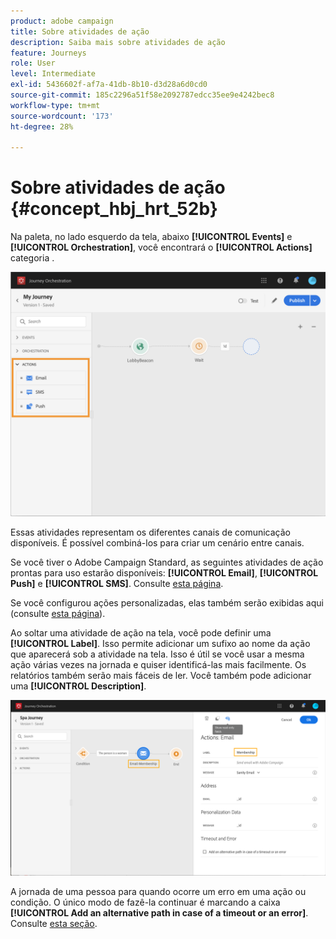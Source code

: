 ```yaml
---
product: adobe campaign
title: Sobre atividades de ação
description: Saiba mais sobre atividades de ação
feature: Journeys
role: User
level: Intermediate
exl-id: 5436602f-af7a-41db-8b10-d3d28a6d0cd0
source-git-commit: 185c2296a51f58e2092787edcc35ee9e4242bec8
workflow-type: tm+mt
source-wordcount: '173'
ht-degree: 28%

---
```


# Sobre atividades de ação {#concept_hbj_hrt_52b}

Na paleta, no lado esquerdo da tela, abaixo **[!UICONTROL Events]** e **[!UICONTROL Orchestration]**, você encontrará o **[!UICONTROL Actions]** categoria .

![](../assets/journey58.png)

Essas atividades representam os diferentes canais de comunicação disponíveis. É possível combiná-los para criar um cenário entre canais.

Se você tiver o Adobe Campaign Standard, as seguintes atividades de ação prontas para uso estarão disponíveis: **[!UICONTROL Email]**, **[!UICONTROL Push]** e **[!UICONTROL SMS]**. Consulte [esta página](../building-journeys/using-adobe-campaign-actions.md).

Se você configurou ações personalizadas, elas também serão exibidas aqui (consulte [esta página](../building-journeys/using-custom-actions.md)).

Ao soltar uma atividade de ação na tela, você pode definir uma **[!UICONTROL Label]**. Isso permite adicionar um sufixo ao nome da ação que aparecerá sob a atividade na tela. Isso é útil se você usar a mesma ação várias vezes na jornada e quiser identificá-las mais facilmente. Os relatórios também serão mais fáceis de ler. Você também pode adicionar uma **[!UICONTROL Description]**.

![](../assets/journey59bis.png)

A jornada de uma pessoa para quando ocorre um erro em uma ação ou condição. O único modo de fazê-la continuar é marcando a caixa **[!UICONTROL Add an alternative path in case of a timeout or an error]**. Consulte [esta seção](../building-journeys/using-the-journey-designer.md#paths).
